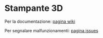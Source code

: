 Stampante 3D
============

Per la documentazione: [pagina wiki](../../wiki)

Per segnalare malfunzionamenti: [pagina issues](../../issues)

